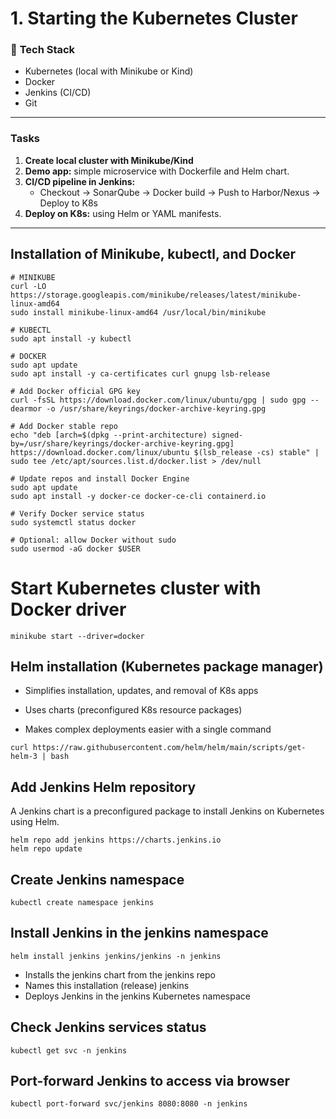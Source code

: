 # 1. Starting the Kubernetes Cluster

### 🧱 **Tech Stack**

- Kubernetes (local with Minikube or Kind)  
- Docker  
- Jenkins (CI/CD)  
- Git  

---

### **Tasks**

1. **Create local cluster with Minikube/Kind**  
2. **Demo app:** simple microservice with Dockerfile and Helm chart.  
3. **CI/CD pipeline in Jenkins:**  
    - Checkout → SonarQube → Docker build → Push to Harbor/Nexus → Deploy to K8s  
4. **Deploy on K8s:** using Helm or YAML manifests.  

---

## Installation of Minikube, kubectl, and Docker

```
# MINIKUBE
curl -LO https://storage.googleapis.com/minikube/releases/latest/minikube-linux-amd64
sudo install minikube-linux-amd64 /usr/local/bin/minikube

# KUBECTL
sudo apt install -y kubectl

# DOCKER
sudo apt update
sudo apt install -y ca-certificates curl gnupg lsb-release

# Add Docker official GPG key
curl -fsSL https://download.docker.com/linux/ubuntu/gpg | sudo gpg --dearmor -o /usr/share/keyrings/docker-archive-keyring.gpg

# Add Docker stable repo
echo "deb [arch=$(dpkg --print-architecture) signed-by=/usr/share/keyrings/docker-archive-keyring.gpg] https://download.docker.com/linux/ubuntu $(lsb_release -cs) stable" | sudo tee /etc/apt/sources.list.d/docker.list > /dev/null

# Update repos and install Docker Engine
sudo apt update
sudo apt install -y docker-ce docker-ce-cli containerd.io

# Verify Docker service status
sudo systemctl status docker

# Optional: allow Docker without sudo
sudo usermod -aG docker $USER
```

# Start Kubernetes cluster with Docker driver

```
minikube start --driver=docker
```

## Helm installation (Kubernetes package manager)

- Simplifies installation, updates, and removal of K8s apps

- Uses charts (preconfigured K8s resource packages)

- Makes complex deployments easier with a single command

```
curl https://raw.githubusercontent.com/helm/helm/main/scripts/get-helm-3 | bash
```

## Add Jenkins Helm repository

A Jenkins chart is a preconfigured package to install Jenkins on Kubernetes using Helm.

```
helm repo add jenkins https://charts.jenkins.io
helm repo update
```

## Create Jenkins namespace
```
kubectl create namespace jenkins
```

## Install Jenkins in the jenkins namespace
```
helm install jenkins jenkins/jenkins -n jenkins
```
- Installs the jenkins chart from the jenkins repo
- Names this installation (release) jenkins
- Deploys Jenkins in the jenkins Kubernetes namespace

## Check Jenkins services status

```
kubectl get svc -n jenkins
```


## Port-forward Jenkins to access via browser

```
kubectl port-forward svc/jenkins 8080:8080 -n jenkins
```

